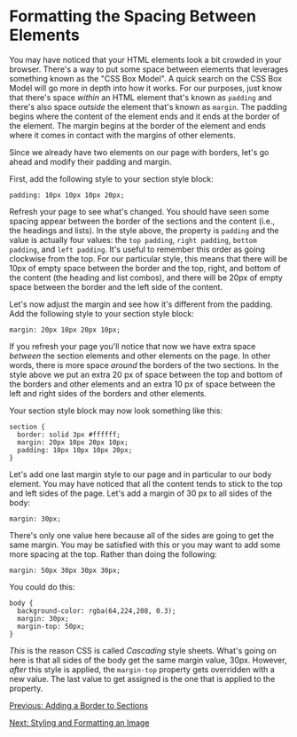 # Formatting the Spacing Between Elements

You may have noticed that your HTML elements look a bit crowded in your browser. There's a way to put some space between elements that leverages something known as the "CSS Box Model". A quick search on the CSS Box Model will go more in depth into how it works. For our purposes, just know that there's space _within_ an HTML element that's known as `padding` and there's also space _outside_ the element that's known as `margin`. The padding begins where the content of the element ends and it ends at the border of the element. The margin begins at the border of the element and ends where it comes in contact with the margins of other elements.

Since we already have two elements on our page with borders, let's go ahead and modify their padding and margin.

First, add the following style to your section style block:
```
padding: 10px 10px 10px 20px;
```

Refresh your page to see what's changed. You should have seen some spacing appear between the border of the sections and the content (i.e., the headings and lists).
In the style above, the property is `padding` and the value is actually four values: the `top padding`, `right padding`, `bottom padding`, and `left padding`. It's useful to remember this order as going clockwise from the top. For our particular style, this means that there will be 10px of empty space between the border and the top, right, and bottom of the content (the heading and list combos), and there will be 20px of empty space between the border and the left side of the content.

Let's now adjust the margin and see how it's different from the padding. Add the following style to your section style block:
```
margin: 20px 10px 20px 10px;
```

If you refresh your page you'll notice that now we have extra space _between_ the section elements and other elements on the page. In other words, there is more space _around_ the borders of the two sections. In the style above we put an extra 20 px of space between the top and bottom of the borders and other elements and an extra 10 px of space between the left and right sides of the borders and other elements.

Your section style block may now look something like this:
```
section {
  border: solid 3px #ffffff;
  margin: 20px 10px 20px 10px;
  padding: 10px 10px 10px 20px;
}
```

Let's add one last margin style to our page and in particular to our body element. You may have noticed that all the content tends to stick to the top and left sides of the page. Let's add a margin of 30 px to all sides of the body:
```
margin: 30px;
```

There's only one value here because all of the sides are going to get the same margin. You may be satisfied with this or you may want to add some more spacing at the top. Rather than doing the following:
```
margin: 50px 30px 30px 30px;
```
You could do this:
```
body {
  background-color: rgba(64,224,208, 0.3);
  margin: 30px;
  margin-top: 50px;
}
```

_This_ is the reason CSS is called _Cascading_ style sheets. What's going on here is that all sides of the body get the same margin value, 30px. However, _after_ this style is applied, the `margin-top` property gets overridden with a new value. The last value to get assigned is the one that is applied to the property.

[Previous: Adding a Border to Sections](css_section_borders.md)

[Next: Styling and Formatting an Image](css_format_image.md)
